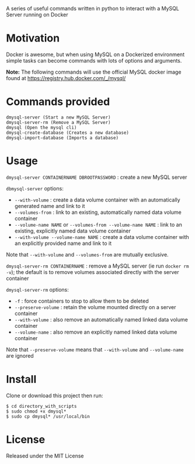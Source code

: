 A series of useful commands written in python to interact with a MySQL Server running on Docker

# Motivation
Docker is awesome, but when using MySQL on a Dockerized environment simple tasks can become commands with lots of options and arguments.

__Note:__ The following commands will use the official MySQL docker image found at https://registry.hub.docker.com/_/mysql/

# Commands provided

	dmysql-server (Start a new MySQL Server)
	dmysql-server-rm (Remove a MySQL Server)
	dmysql (Open the mysql cli)
	dmysql-create-database (Creates a new database)
	dmysql-import-database (Imports a database)

# Usage

`dmysql-server CONTAINERNAME DBROOTPASSWORD` : create a new MySQL server

`dbmysql-server` options:

* `--with-volume` : create a data volume container with an automatically generated name and link to it
* `--volumes-from` : link to an existing, automatically named data volume container
* `--volume-name NAME` or `--volumes-from --volume-name NAME` : link to an existing, explicitly named data volume container
* `--with-volume --volume-name NAME` : create a data volume container with an explicitly provided name and link to it

Note that `--with-volume` and `--volumes-from` are mutually exclusive.

`dmysql-server-rm CONTAINERNAME` : remove a MySQL server (ie run `docker rm -v`); the default is to remove volumes associated directly with the server container

`dmysql-server-rm` options:

* `-f` : force containers to stop to allow them to be deleted
* `--preserve-volume` : retain the volume mounted directly on a server container
* `--with-volume` : also remove an automatically named linked data volume container
* `--volume-name` : also remove an explicitly named linked data volume container

Note that `--preserve-volume` means that `--with-volume` and `--volume-name` are ignored

# Install
Clone or download this project then run:

	$ cd directory_with_scripts
	$ sudo chmod +x dmysql*
	$ sudo cp dmysql* /usr/local/bin

# License
Released under the MIT License